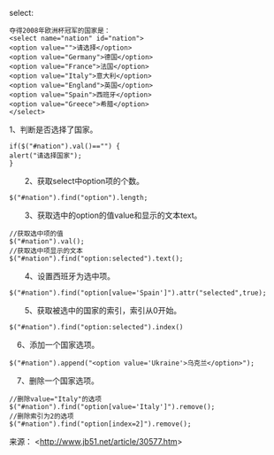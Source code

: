 select: 

```
夺得2008年欧洲杯冠军的国家是： 
<select name="nation" id="nation"> 
<option value="">请选择</option> 
<option value="Germany">德国</option> 
<option value="France">法国</option> 
<option value="Italy">意大利</option> 
<option value="England">英国</option> 
<option value="Spain">西班牙</option> 
<option value="Greece">希腊</option> 
</select> 
```

1、判断是否选择了国家。 

```
if($("#nation").val()=="") { 
alert("请选择国家"); 
} 
```

　　2、获取select中option项的个数。 

```
$("#nation").find("option").length;
```

　　3、获取选中的option的值value和显示的文本text。 

```
//获取选中项的值 
$("#nation").val(); 
//获取选中项显示的文本 
$("#nation").find("option:selected").text(); 
```

　　4、设置西班牙为选中项。 

```
$("#nation").find("option[value='Spain']").attr("selected",true);
```

　　5、获取被选中的国家的索引，索引从0开始。 

```
$("#nation").find("option:selected").index()
```

　6、添加一个国家选项。 

```
$("#nation").append("<option value='Ukraine'>乌克兰</option>");
```

　7、删除一个国家选项。 

```
//删除value="Italy"的选项 
$("#nation").find("option[value='Italy']").remove(); 
//删除索引为2的选项 
$("#nation").find("option[index=2]").remove(); 
```

来源： <<http://www.jb51.net/article/30577.htm>>

 